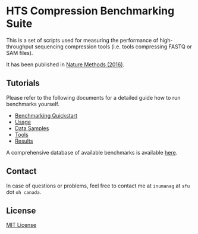 # HTS Compression Benchmarking Suite

This is a set of scripts used for measuring the performance of high-throughput sequencing compression tools (i.e. tools compressing FASTQ or SAM files).

It has been published in [Nature Methods (2016)](http://www.nature.com/nmeth/journal/vaop/ncurrent/full/nmeth.4037.html).

## Tutorials

Please refer to the following documents for a detailed guide how to run benchmarks yourself.

- [Benchmarking Quickstart](aws.md)
- [Usage](usage.md)
- [Data Samples](samples.md)
- [Tools](https://github.com/sfu-compbio/compression-benchmark-tools)
- [Results](https://github.com/sfu-compbio/compression-benchmark-data)

A comprehensive database of available benchmarks is available [here](https://sfu-compbio.github.io/compression-benchmark-data/).

## Contact

In case of questions or problems, feel free to contact me at `inumanag` at `sfu` dot `oh canada`.

## License

[MIT License](LICENSE)

